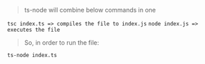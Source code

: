 > ts-node will combine below commands in one

`tsc index.ts => compiles the file to index.js`
`node index.js => executes the file`

> So, in order to run the file:
```
ts-node index.ts
```